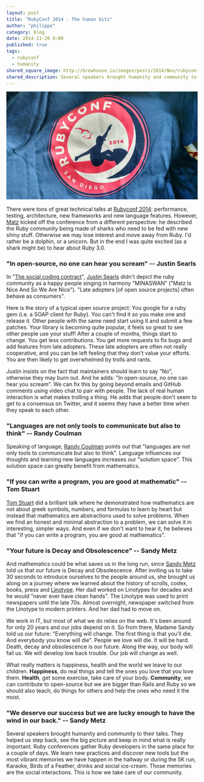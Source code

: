 ```yaml
---
layout: post
title: "RubyConf 2014 - The human bits"
author: "philippe"
category: blog
date: 2014-11-20 8:00
published: true
tags:
  - rubyconf
  - humanity
shared_square_image: http://brewhouse.io/images/posts/2014/Nov/rubyconf-logo.png
shared_description: Several speakers brought humanity and community to their talks. They helped us step back, see the big picture and keep in mind what is really important.
---
```


![ruby-conf-logo](/images/posts/2014/Nov/ruby-conf.jpg)

There were tons of great technical talks at [Rubyconf 2014](http://rubyconf.org/): performance, testing, architecture, new frameworks and new language features. However, [Matz](https://twitter.com/yukihiro_matz) kicked off the conference from a different perspective: he described the Ruby community being made of sharks who need to be fed with new shiny stuff. Otherwise we may lose interest and move away from Ruby. I'd rather be a dolphin, or a unicorn. But in the end I was quite excited (as a shark might be) to hear about Ruby 3.0.


<!-- break -->

### "In open-source, no one can hear you scream" -- Justin Searls

In "[The social coding contract](https://speakerdeck.com/searls/the-social-coding-contract)", [Justin Searls](https://twitter.com/searls) didn't depict the ruby community as a happy people singing in harmony "MINASWAN" ("Matz Is Nice And So We Are Nice"). "Late adopters [of open source projects] often behave as consumers".

Here is the story of a typical open source project: You google for a ruby gem (i.e. a SOAP client for Ruby). You can't find it so you make one and release it. Other people with the same need start using it and submit a few patches. Your library is becoming quite popular, it feels so great to see other people use your stuff! After a couple of months, things start to change. You get less contributions. You get more requests to fix bugs and add features from late adopters. These late adopters are often not really cooperative, and you can be left feeling that they don't value your efforts. You are then likely to get overwhelmed by trolls and rants.

Justin insists on the fact that maintainers should learn to say "No", otherwise they may burn out. And he adds: "In open-source, no one can hear you scream". We can fix this by going beyond emails and GitHub comments using video chat to pair with people. The lack of real human interaction is what makes trolling a thing. He adds that people don't seem to get to a consensus on Twitter, and it seems they have a better time when they speak to each other.

### "Languages are not only tools to communicate but also to think" -- Randy Coulman

Speaking of language, [Randy Coulman](https://twitter.com/randycoulman) points out that "languages are not only tools to communicate but also to think". Language influences our thoughts and learning new languages increases our "solution space". This solution space can greatly benefit from mathematics.

### "If you can write a program, you are good at mathematic" -- Tom Stuart

[Tom Stuart](https://twitter.com/tomstuart) did a brilliant talk where he demonstrated how mathematics are not about greek symbols, numbers,  and formulas to learn by heart but instead that mathematics are abstractions used to solve problems. When we find an honest and minimal abstraction to a problem, we can solve it in interesting, simpler ways. And even if we don't want to hear it, he believes that "if you can write a program, you are good at mathematics".

### "Your future is Decay and Obsolescence" -- Sandy Metz

And mathematics could be what saves us in the long run, since [Sandy Metz](https://twitter.com/sandimetz) told us that our future is Decay and Obsolescence. After inviting us to take 30 seconds to introduce ourselves to the people around us, she brought us along on a journey where we learned about the history of scrolls, codex, books, press and [Linotype](http://en.wikipedia.org/wiki/Linotype_machine). Her dad worked on Linotypes for decades and he would "never ever have clean hands". The Linotype was used to print newspapers until the late 70s. Almost overnight, newspaper switched from the Linotype to modern printers. And her dad had to move on.

We work in IT, but most of what we do relies on the web. It's been around for only 20 years and our jobs depend on it. So from there, Madame Sandy told us our future: "Everything will change. The first thing is that you'll die. And everybody you know will die". People we love will die. It will be hard. Death, decay and obsolescence is our future. Along the way, our body will fail us. We will develop low back trouble. Our job will change as well.

What really matters is happiness, health and the world we leave to our children. **Happiness**, do real things and tell the ones you love that you love them. **Health**, get some exercise, take care of your body. **Community**, we can contribute to open-source but we are bigger than Rails and Ruby so we should also teach, do things for others and help the ones who need it the most.

### "We deserve our success but we are lucky enough to have the wind in our back." -- Sandy Metz

Several speakers brought humanity and community to their talks. They helped us step back, see the big picture and keep in mind what is really important. Ruby conferences gather Ruby developers in the same place for a couple of days. We learn new practices and discover new tools but the most vibrant memories we have happen in the hallway or during the 5K run, Karaoke, Birds of a Feather, drinks and social ice-cream. Those memories are the social interactions. This is how we take care of our community.
